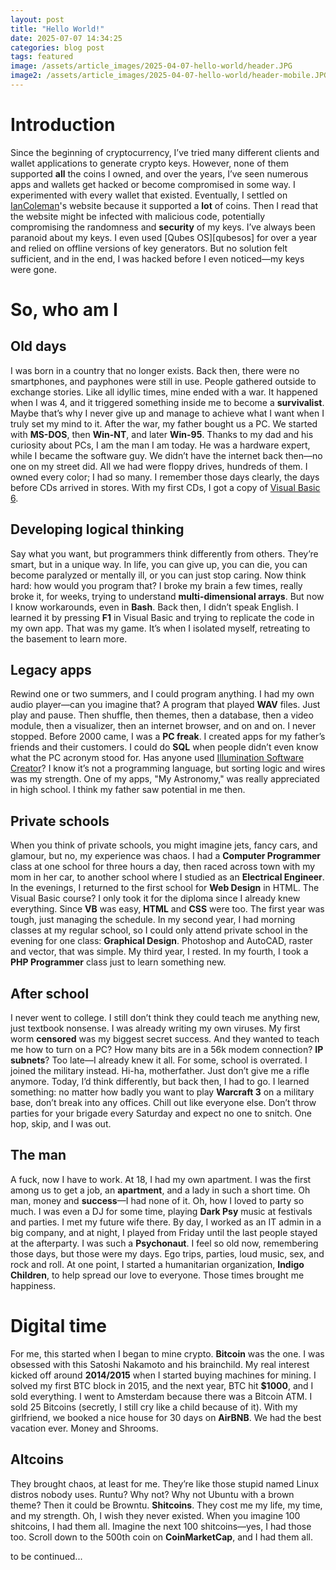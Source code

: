```yaml
---
layout: post
title: "Hello World!"
date: 2025-07-07 14:34:25
categories: blog post
tags: featured
image: /assets/article_images/2025-04-07-hello-world/header.JPG
image2: /assets/article_images/2025-04-07-hello-world/header-mobile.JPG
---
```


# Introduction

Since the beginning of cryptocurrency, I’ve tried many different clients and wallet applications to generate crypto keys. However, none of them supported **all** the coins I owned, and over the years, I’ve seen numerous apps and wallets get hacked or become compromised in some way. I experimented with every wallet that existed. Eventually, I settled on [IanColeman][iancoleman]'s website because it supported a **lot** of coins. Then I read that the website might be infected with malicious code, potentially compromising the randomness and **security** of my keys. I’ve always been paranoid about my keys. I even used [Qubes OS][qubesos] for over a year and relied on offline versions of key generators. But no solution felt sufficient, and in the end, I was hacked before I even noticed—my keys were gone.

# So, who am I

## Old days

I was born in a country that no longer exists. Back then, there were no smartphones, and payphones were still in use. People gathered outside to exchange stories. Like all idyllic times, mine ended with a war. It happened when I was 4, and it triggered something inside me to become a **survivalist**. Maybe that’s why I never give up and manage to achieve what I want when I truly set my mind to it. After the war, my father bought us a PC. We started with **MS-DOS**, then **Win-NT**, and later **Win-95**. Thanks to my dad and his curiosity about PCs, I am the man I am today. He was a hardware expert, while I became the software guy. We didn’t have the internet back then—no one on my street did. All we had were floppy drives, hundreds of them. I owned every color; I had so many. I remember those days clearly, the days before CDs arrived in stores. With my first CDs, I got a copy of [Visual Basic 6][visual-basic].

## Developing logical thinking

Say what you want, but programmers think differently from others. They’re smart, but in a unique way. In life, you can give up, you can die, you can become paralyzed or mentally ill, or you can just stop caring. Now think hard: how would you program that? I broke my brain a few times, really broke it, for weeks, trying to understand **multi-dimensional arrays**. But now I know workarounds, even in **Bash**. Back then, I didn’t speak English. I learned it by pressing **F1** in Visual Basic and trying to replicate the code in my own app. That was my game. It’s when I isolated myself, retreating to the basement to learn more.


## Legacy apps

Rewind one or two summers, and I could program anything. I had my own audio player—can you imagine that? A program that played **WAV** files. Just play and pause. Then shuffle, then themes, then a database, then a video module, then a visualizer, then an internet browser, and on and on. I never stopped. Before 2000 came, I was a **PC freak**. I created apps for my father’s friends and their customers. I could do **SQL** when people didn’t even know what the PC acronym stood for. Has anyone used [Illumination Software Creator][illumination]? I know it’s not a programming language, but sorting logic and wires was my strength. One of my apps, "My Astronomy," was really appreciated in high school. I think my father saw potential in me then.


## Private schools

When you think of private schools, you might imagine jets, fancy cars, and glamour, but no, my experience was chaos. I had a **Computer Programmer** class at one school for three hours a day, then raced across town with my mom in her car, to another school where I studied as an **Electrical Engineer**. In the evenings, I returned to the first school for **Web Design** in HTML. The Visual Basic course? I only took it for the diploma since I already knew everything. Since **VB** was easy, **HTML** and **CSS** were too. The first year was tough, just managing the schedule. In my second year, I had morning classes at my regular school, so I could only attend private school in the evening for one class: **Graphical Design**. Photoshop and AutoCAD, raster and vector, that was simple. My third year, I rested. In my fourth, I took a **PHP Programmer** class just to learn something new.

## After school

I never went to college. I still don’t think they could teach me anything new, just textbook nonsense. I was already writing my own viruses. My first worm **censored** was my biggest secret success. And they wanted to teach me how to turn on a PC? How many bits are in a 56k modem connection? **IP subnets**? Too late—I already knew it all. For some, school is overrated. I joined the military instead. Hi-ha, motherfather. Just don’t give me a rifle anymore. Today, I’d think differently, but back then, I had to go. I learned something: no matter how badly you want to play **Warcraft 3** on a military base, don’t break into any offices. Chill out like everyone else. Don’t throw parties for your brigade every Saturday and expect no one to snitch. One hop, skip, and I was out.

## The man

A fuck, now I have to work. At 18, I had my own apartment. I was the first among us to get a job, an **apartment**, and a lady in such a short time. Oh man, money and **success**—I had none of it. Oh, how I loved to party so much. I was even a DJ for some time, playing **Dark Psy** music at festivals and parties. I met my future wife there. By day, I worked as an IT admin in a big company, and at night, I played from Friday until the last people stayed at the afterparty. I was such a **Psychonaut**. I feel so old now, remembering those days, but those were my days. Ego trips, parties, loud music, sex, and rock and roll. At one point, I started a humanitarian organization, **Indigo Children**, to help spread our love to everyone. Those times brought me happiness.

# Digital time

For me, this started when I began to mine crypto. **Bitcoin** was the one. I was obsessed with this Satoshi Nakamoto and his brainchild. My real interest kicked off around **2014/2015** when I started buying machines for mining. I solved my first BTC block in 2015, and the next year, BTC hit **$1000**, and I sold everything. I went to Amsterdam because there was a Bitcoin ATM. I sold 25 Bitcoins (secretly, I still cry like a child because of it). With my girlfriend, we booked a nice house for 30 days on **AirBNB**. We had the best vacation ever. Money and Shrooms.


## Altcoins

They brought chaos, at least for me. They’re like those stupid named Linux distros nobody uses. Runtu? Why not? Why not Ubuntu with a brown theme? Then it could be Browntu. **Shitcoins**. They cost me my life, my time, and my strength. Oh, I wish they never existed. When you imagine 100 shitcoins, I had them all. Imagine the next 100 shitcoins—yes, I had those too. Scroll down to the 500th coin on **CoinMarketCap**, and I had them all.

to be continued...


[iancoleman]:   https://iancoleman.io/bip39/
[qubes-os]:     http://www.qubes-os.org/
[visual-basic]: https://en.wikipedia.org/wiki/Visual_Basic_(classic)
[illumination]: https://en.wikipedia.org/wiki/Illumination_Software_Creator
